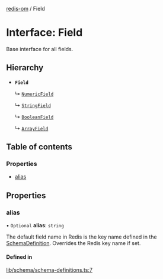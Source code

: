 [redis-om](../README.md) / Field

# Interface: Field

Base interface for all fields.

## Hierarchy

- **`Field`**

  ↳ [`NumericField`](NumericField.md)

  ↳ [`StringField`](StringField.md)

  ↳ [`BooleanField`](BooleanField.md)

  ↳ [`ArrayField`](ArrayField.md)

## Table of contents

### Properties

- [alias](Field.md#alias)

## Properties

### alias

• `Optional` **alias**: `string`

The default field name in Redis is the key name defined in the
[SchemaDefinition](../README.md#schemadefinition). Overrides the Redis key name if set.

#### Defined in

[lib/schema/schema-definitions.ts:7](https://github.com/redis/redis-om-node/blob/3233465/lib/schema/schema-definitions.ts#L7)
